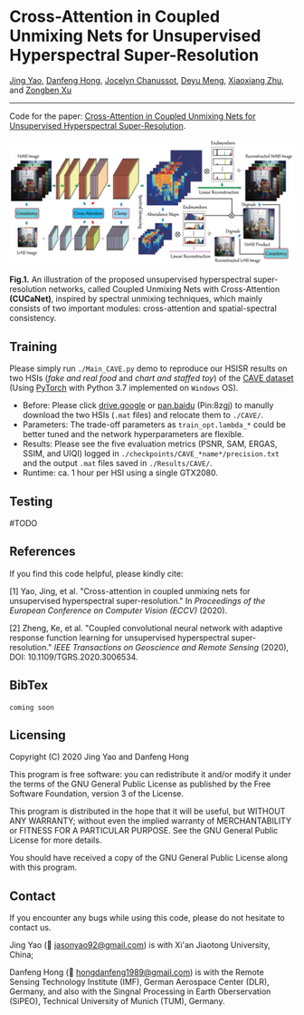 # Cross-Attention in Coupled Unmixing Nets for Unsupervised Hyperspectral Super-Resolution

[Jing Yao](https://scholar.google.com/citations?user=1SHd5ygAAAAJ&hl=en), [Danfeng Hong](https://sites.google.com/view/danfeng-hong), [Jocelyn Chanussot](https://scholar.google.com/citations?user=6owK2OQAAAAJ&hl=en), [Deyu Meng](https://scholar.google.com/citations?user=an6w-64AAAAJ&hl=en), [Xiaoxiang Zhu](https://scholar.google.com/citations?user=CNakdIgAAAAJ&hl=en), and [Zongben Xu](http://en.xjtu.edu.cn/info/1017/1632.htm)

___________

Code for the paper: [Cross-Attention in Coupled Unmixing Nets for Unsupervised Hyperspectral Super-Resolution](https://arxiv.org/pdf/2007.05230.pdf).

<img src="./Imgs/workflow_CUCa.png" width="666px"/>

**Fig.1.** An illustration of the proposed unsupervised hyperspectral super-resolution networks, called Coupled Unmixing Nets with Cross-Attention **(CUCaNet)**, inspired by spectral unmixing techniques, which mainly consists of two important modules: cross-attention and spatial-spectral consistency.

## Training
Please simply run `./Main_CAVE.py` demo to reproduce our HSISR results on two HSIs (*fake and real food* and *chart and staffed toy*) of the [CAVE dataset](http://www.cs.columbia.edu/CAVE/databases/multispectral) (Using [PyTorch](https://pytorch.org/) with Python 3.7 implemented on `Windows` OS).

- Before: Please click [drive.google](https://drive.google.com/drive/folders/1y4xgK6rylbqn7wz5PGqrMKR-GODs_GJI?usp=sharing) or [pan.baidu](https://pan.baidu.com/s/1UCZKkUyXBuYah1xeFEIWnQ) (Pin:8zgj) to manully download the two HSIs (`.mat` files) and relocate them to `./CAVE/`.
- Parameters: The trade-off parameters as `train_opt.lambda_*` could be better tuned and the network hyperparameters are flexible.
- Results: Please see the five evaluation metrics (PSNR, SAM, ERGAS, SSIM, and UIQI) logged in `./checkpoints/CAVE_*name*/precision.txt` and the output `.mat` files saved in `./Results/CAVE/`.
- Runtime: ca. 1 hour per HSI using a single GTX2080.

## Testing
#TODO

## References
If you find this code helpful, please kindly cite:

[1] Yao, Jing, et al. "Cross-attention in coupled unmixing nets for unsupervised hyperspectral super-resolution." In *Proceedings of the European Conference on Computer Vision (ECCV)* (2020).

[2] Zheng, Ke, et al. "Coupled convolutional neural network with adaptive response function learning for unsupervised hyperspectral super-resolution." *IEEE Transactions on Geoscience and Remote Sensing* (2020), DOI: 10.1109/TGRS.2020.3006534.

## BibTex

```
coming soon
```

## Licensing

Copyright (C) 2020 Jing Yao and Danfeng Hong

This program is free software: you can redistribute it and/or modify it under the terms of the GNU General Public License as published by the Free Software Foundation, version 3 of the License.

This program is distributed in the hope that it will be useful, but WITHOUT ANY WARRANTY; without even the implied warranty of MERCHANTABILITY or FITNESS FOR A PARTICULAR PURPOSE. See the GNU General Public License for more details.

You should have received a copy of the GNU General Public License along with this program.

## Contact

If you encounter any bugs while using this code, please do not hesitate to contact us.

Jing Yao (:incoming_envelope: jasonyao92@gmail.com) is with Xi'an Jiaotong University, China;

Danfeng Hong (:incoming_envelope: hongdanfeng1989@gmail.com) is with the Remote Sensing Technology Institute (IMF), German Aerospace Center (DLR), Germany, and also with the Singnal Processing in Earth Oberservation (SiPEO), Technical University of Munich (TUM), Germany. 
